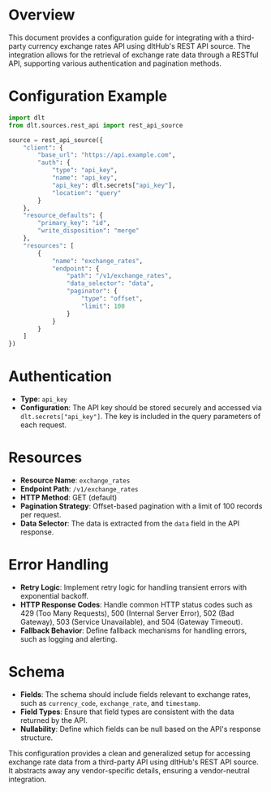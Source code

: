 # Overview

This document provides a configuration guide for integrating with a third-party currency exchange rates API using dltHub's REST API source. The integration allows for the retrieval of exchange rate data through a RESTful API, supporting various authentication and pagination methods.

# Configuration Example

```python
import dlt
from dlt.sources.rest_api import rest_api_source

source = rest_api_source({
    "client": {
        "base_url": "https://api.example.com",
        "auth": {
            "type": "api_key",
            "name": "api_key",
            "api_key": dlt.secrets["api_key"],
            "location": "query"
        }
    },
    "resource_defaults": {
        "primary_key": "id",
        "write_disposition": "merge"
    },
    "resources": [
        {
            "name": "exchange_rates",
            "endpoint": {
                "path": "/v1/exchange_rates",
                "data_selector": "data",
                "paginator": {
                    "type": "offset",
                    "limit": 100
                }
            }
        }
    ]
})
```

# Authentication

- **Type**: `api_key`
- **Configuration**: The API key should be stored securely and accessed via `dlt.secrets["api_key"]`. The key is included in the query parameters of each request.

# Resources

- **Resource Name**: `exchange_rates`
- **Endpoint Path**: `/v1/exchange_rates`
- **HTTP Method**: GET (default)
- **Pagination Strategy**: Offset-based pagination with a limit of 100 records per request.
- **Data Selector**: The data is extracted from the `data` field in the API response.

# Error Handling

- **Retry Logic**: Implement retry logic for handling transient errors with exponential backoff.
- **HTTP Response Codes**: Handle common HTTP status codes such as 429 (Too Many Requests), 500 (Internal Server Error), 502 (Bad Gateway), 503 (Service Unavailable), and 504 (Gateway Timeout).
- **Fallback Behavior**: Define fallback mechanisms for handling errors, such as logging and alerting.

# Schema

- **Fields**: The schema should include fields relevant to exchange rates, such as `currency_code`, `exchange_rate`, and `timestamp`.
- **Field Types**: Ensure that field types are consistent with the data returned by the API.
- **Nullability**: Define which fields can be null based on the API's response structure.

This configuration provides a clean and generalized setup for accessing exchange rate data from a third-party API using dltHub's REST API source. It abstracts away any vendor-specific details, ensuring a vendor-neutral integration.